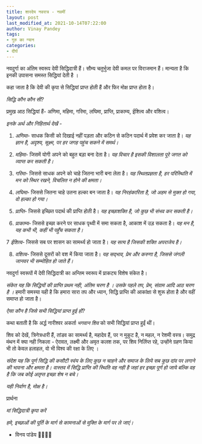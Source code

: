 ```yaml
---
title: शारदेय नवरात्र - नवमीं
layout: post
last_modified_at: 2021-10-14T07:22:00
author: Vinay Pandey
tags:
- गुरु का ग्यान
categories:
- दीर्घ
---
```

नवदुर्गा का अंतिम स्वरूप देवी सिद्धिदात्री हैं। सौम्य चतुर्भुजा देवी कमल पर विराजमान हैं। मान्यता है कि इनकी उपासना समस्त सिद्धियां देती है ।

 कहा जाता है कि देवी की कृपा से सिद्धियां प्राप्त होती हैं और फिर मोक्ष प्राप्त  होता है। 

*सिद्धि कौन कौन सी?*

 प्रमुख आठ सिद्धियां हैं- अणिमा, महिमा, गरिमा, लघिमा, प्राप्ति, प्राकाम्य, ईशित्व और वशित्व।  

*इनके अर्थ और निहितार्थ देखें -*

1. *अणिमा*- साधक किसी को दिखाई नहीं पड़ता और कठिन से कठिन पदार्थ में प्रवेश कर जाता है। *यह ज्ञान है, अदृश्य, सूक्ष्म, पर हर जगह पहुंच सकने में समर्थ।*

2. *महिमा*- जिसमें योगी अपने को बहुत बड़ा बना देता है। *यह विचार है इसकी विशालता पूरे जगत को व्याप्त कर सकती है।*

3. *गरिमा*- जिससे साधक अपने को चाहे जितना भारी बना लेता है। *यह स्थितप्रज्ञता है, हर परिस्थिति में मन को स्थिर रखने, विचलित न होने की क्षमता।* 

4. *लघिमा*- जिससे जितना चाहे उतना हल्का बन जाता है। *यह निरहंकारिता है, जो अहम से मुक्त हो गया, वो हल्का हो गया।* 

5. *प्राप्ति*- जिससे इच्छित पदार्थ की प्राप्ति होती है। *यह इच्छाशक्ति है, जो कुछ भी संभव कर सकती है।* 

6. *प्राकाम्य*- जिससे इच्छा करने पर साधक पृथ्वी में समा सकता है, आकाश में उड़ सकता है। *यह मन है, यह कभी भी, कहीं भी पहुँच सकता है।* 

7 *ईशित्व*- जिससे सब पर शासन का सामर्थ्य हो जाता है। *यह सत्य है जिसकी शक्ति अपराजेय है।*

8. *वशित्व*- जिससे दूसरों को वश में किया जाता है। *यह सद्भाव, प्रेम और करुणा है, जिससे जंगली जानवर भी सम्मोहित हो जाते हैं।* 

नवदुर्गा स्वरूपों में देवी सिद्धिदात्री का अन्तिम स्वरूप में प्राकट्य विशेष संकेत है। 

*संकेत यह कि सिद्धियों की प्राप्ति प्रथम नही, अंतिम चरण है । उसके पहले तप, प्रेम, संग्राम आदि आठ चरण है ।* हमारी समस्या यही है कि हमारा सारा तप और ध्यान, सिद्धि प्राप्ति की आकांक्षा से शुरू होता है और वहीं समाप्त हो जाता है।

*ऐसा कौन है जिसे सभी सिद्धियां प्राप्त हुई हों?*

कथा बताती है कि अर्द्ध नारीश्वर अकर्ता *भगवान शिव* को सभी सिद्धियां प्राप्त हुईं थीं। 

शिव को देखें, त्रिनेत्रधारी हैं, तांडव का सामर्थ्य है, महादेव हैं, पर न मुकुट है, न महल, न रेशमी वस्त्र। समुद्र मंथन में क्या नही निकला - ऐरावत, लक्ष्मी और अमृत कलश तक, पर शिव निर्लिप्त रहे, उन्होंने ग्रहण किया भी तो केवल हलाहल, वो भी विश्व की रक्षा के लिए । 

*संदेश यह कि पूर्ण सिद्धि की कसौटी स्वंय के लिए कुछ न चाहने और समाज के लिये सब कुछ दांव पर लगाने की भावना और क्षमता है। वास्तव में सिद्धि प्राप्ति की स्थिति वह नही है जहां हर इच्छा पूर्ण हो जाये बल्कि वह है कि जब कोई अतृप्त इच्छा शेष न बचे।* 

*यही निर्वाण है, मोक्ष है।*

प्रार्थना

*मां सिद्धिदात्री कृपा करें*

*हमे, इच्छाओं की पूर्ति के मार्ग से कामनाओं से मुक्ति के मार्ग पर ले जाएं।*

- विनय पांडेय
🙏🌷🌷🙏


